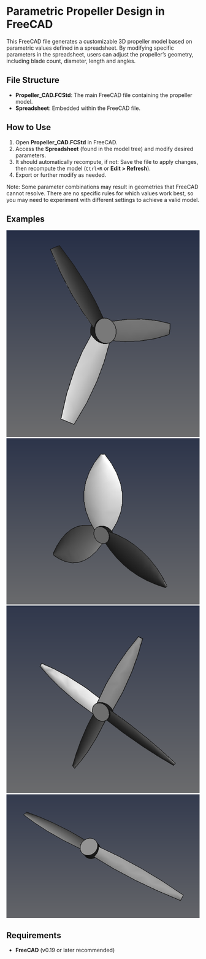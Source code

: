 # Parametric Propeller Design in FreeCAD

This FreeCAD file generates a customizable 3D propeller model based on parametric values defined in a spreadsheet. 
By modifying specific parameters in the spreadsheet, users can adjust the propeller’s geometry, including blade count, diameter, length and angles.

## File Structure

- **Propeller_CAD.FCStd**: The main FreeCAD file containing the propeller model.
- **Spreadsheet**: Embedded within the FreeCAD file.


## How to Use

1. Open **Propeller_CAD.FCStd** in FreeCAD.
2. Access the **Spreadsheet** (found in the model tree) and modify desired parameters.
3. It should automatically recompute, if not: Save the file to apply changes, then recompute the model (`Ctrl+R` or **Edit > Refresh**).
4. Export or further modify as needed.

Note: Some parameter combinations may result in geometries that FreeCAD cannot resolve. There are no specific rules for which values work best, so you may need to experiment with different settings to achieve a valid model.

## Examples
![Alt text](example_1.png)
![Alt text](example_2.png)
![Alt text](example_3.png)
![Alt text](example_4.png)


## Requirements

- **FreeCAD** (v0.19 or later recommended)


